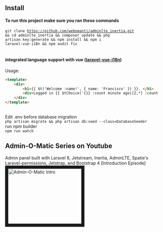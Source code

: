 
## Install
#### To run this project make sure you ran these commands
<code>git clone https://github.com/webomanti/adminlte_inertia.git && cd adminlte_inertia && composer update && php artisan key:generate && npm install && npm i laravel-vue-i18n && npm audit fix</code><br>
<br>
#### integrated language support with vue (<a href="https://github.com/xiCO2k/laravel-vue-i18n" target="_blank">laravel-vue-i18n</a>)
Usage:
```html
<template>
    <div>
        <h1>{{ $t('Welcome :name!', { name: 'Francisco' }) }}. </h1>
        <div>Logged in {{ $tChoice('{1} :count minute ago|[2,*] :count minutes ago', 10) }}</div>
    </div>
</template>
```
<br>
Edit .env before database migration<br>
<code>php artisan migrate && php artisan db:seed --class=DatabaseSeeder</code><br>
run npm builder<br>
<code>npm run watch</code><br>

## Admin-O-Matic Series on Youtube
Admin panel built with Laravel 8, Jetstream, Inertia, AdminLTE, Spatie's Laravel-permissions, Jetstrap, and Bootstrap 4
[Introduction Episode]
<a href="http://www.youtube.com/watch?feature=player_embedded&v=1L8B7pGOBdc
" target="_blank"><img src="http://img.youtube.com/vi/1L8B7pGOBdc/0.jpg" 
alt="Admin-O-Matic Intro" width="240" height="180" border="10" /></a>
